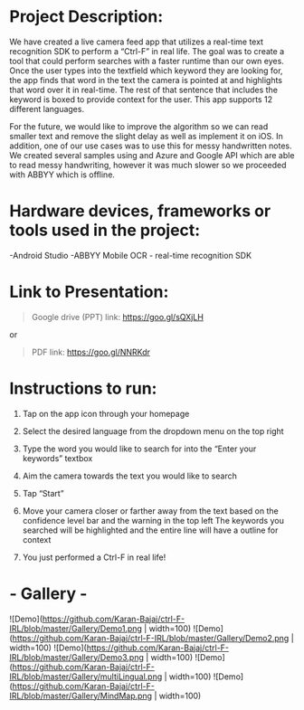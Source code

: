 # Project Description: 
We have created a live camera feed app that utilizes a real-time text recognition SDK to perform a “Ctrl-F” in real life. The goal was to create a tool that could perform searches with a faster runtime than our own eyes. Once the user types into the textfield which keyword they are looking for, the app finds that word in the text the camera is pointed at and highlights that word over it in real-time. The rest of that sentence that includes the keyword is boxed to provide context for the user. This app supports 12 different languages. 

For the future, we would like to improve the algorithm so we can read smaller text and remove the slight delay as well as implement it on iOS. In addition, one of our use cases was to use this for messy handwritten notes. We created several samples using and Azure and Google API which are able to read messy handwriting, however it was much slower so we proceeded with ABBYY which is offline. 


# Hardware devices, frameworks or tools used in the project:
-Android Studio 
-ABBYY Mobile OCR - real-time recognition SDK

# Link to Presentation:

> Google drive (PPT) link: https://goo.gl/sQXjLH

or

> PDF link: https://goo.gl/NNRKdr 

# Instructions to run: 

1. Tap on the app icon through your homepage

2. Select the desired language from the dropdown menu on the top right

3. Type the word you would like to search for into the “Enter your keywords” textbox

4. Aim the camera towards the text you would like to search

5. Tap “Start”

6. Move your camera closer or farther away from the text based on the confidence level bar and the warning in the top left 
The keywords you searched will be highlighted and the entire line will have a outline for context 

7. You just performed a Ctrl-F in real life!

# - Gallery -
![Demo](https://github.com/Karan-Bajaj/ctrl-F-IRL/blob/master/Gallery/Demo1.png | width=100)
![Demo](https://github.com/Karan-Bajaj/ctrl-F-IRL/blob/master/Gallery/Demo2.png | width=100)
![Demo](https://github.com/Karan-Bajaj/ctrl-F-IRL/blob/master/Gallery/Demo3.png | width=100)
![Demo](https://github.com/Karan-Bajaj/ctrl-F-IRL/blob/master/Gallery/multiLingual.png | width=100)
![Demo](https://github.com/Karan-Bajaj/ctrl-F-IRL/blob/master/Gallery/MindMap.png | width=100)




